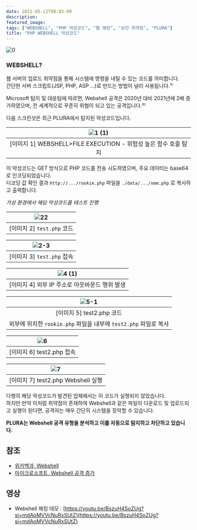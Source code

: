 ```yaml
---
date: 2021-05-12T00:03:00
description: 
featured_image: 
tags: ["WEBSHELL", "PHP 악성코드", "웹 해킹", "보안 취약점", "PLURA"]
title: "PHP WEBSHELL 악성코드"
---
```


![0](https://github.com/user-attachments/assets/fb870851-88a2-4591-8cc0-fc159d7eb73b)

### WEBSHELL?
웹 서버의 업로드 취약점을 통해 시스템에 명령을 내릴 수 있는 코드를 의미합니다.  
간단한 서버 스크립트(JSP, PHP, ASP ...)로 만드는 방법이 널리 사용됩니다.¹⁾

Microsoft 탐지 및 대응팀에 따르면, Webshell 공격은 2020년 대비 2021년에 2배 증가하였으며, 전 세계적으로 꾸준히 위협이 되고 있는 공격입니다.²⁾

다음 스크린샷은 최근 PLURA에서 탐지된 악성코드입니다.

| ![1 (1)](https://github.com/user-attachments/assets/1df3a84e-5fcc-48ff-9229-0c4a7a9ea54d) |
|:--:|
| [이미지 1] WEBSHELL>FILE EXECUTION - 위험성 높은 함수 호출 탐지 |

이 악성코드는 GET 방식으로 PHP 코드를 전송 시도하였으며, 주요 데이터는 base64로 인코딩되었습니다.  
디코딩 값 확인 결과 `http://.../rookie.php` 파일을 `./data/.../xmm.php` 로 복사하고 출력합니다.

*가상 환경에서 해당 악성코드를 테스트 진행*

| ![22](https://github.com/user-attachments/assets/7f263c6d-1c0f-495b-b51e-6c42ba607d4b) |
|:--:|
| [이미지 2] `test.php` 코드 |

| ![2-3](https://github.com/user-attachments/assets/66104249-74ed-4817-8f12-bb28b345a420) |
|:--:|
| [이미지 3] `test.php` 접속 |

| ![4 (1)](https://github.com/user-attachments/assets/06f4abc5-75fb-4313-b50b-c481bc813e0e) |
|:--:|
| [이미지 4] 외부 IP 주소로 아웃바운드 행위 발생 |

| ![5-1](https://github.com/user-attachments/assets/2912c085-8013-4bd5-a451-dd5c6bb3287f) |
|:--:|
| [이미지 5] test2.php 코드  
외부에 위치한 `rookie.php` 파일을 내부에 `test2.php` 파일로 복사 |

| ![6](https://github.com/user-attachments/assets/f9bfae03-d992-48dc-a470-15836c3c3f10) |
|:--:|
| [이미지 6] test2.php 접속 |

| ![7](https://github.com/user-attachments/assets/946b893f-32e5-45e1-a782-b7f9b08150ae) |
|:--:|
| [이미지 7] test2.php Webshell 실행 |

다행히 해당 악성코드가 발견된 업체에서는 이 코드가 실행되지 않았습니다.  
하지만 만약 이처럼 취약점이 존재하여 Webshell과 같은 파일이 다운로드 및 업로드되고 실행이 된다면, 공격자는 매우 간단히 시스템을 장악할 수 있습니다.

**PLURA는 Webshell 공격 유형을 분석하고 이를 자동으로 탐지하고 차단하고 있습니다.**

## 참조
- [위키백과, Webshell](https://ko.wikipedia.org/wiki/%EC%9B%B9_%EC%85%B8)
- [마이크로소프트, Webshell 공격 증가](https://www.microsoft.com/security/blog/2021/02/11/web-shell-attacks-continue-to-rise/)

## 영상
- Webshell 해킹 데모 : [https://youtu.be/BszuH4SoZUg?si=mdAoMVVcNuRxSUtZ](https://youtu.be/BszuH4SoZUg?si=mdAoMVVcNuRxSUtZ)

